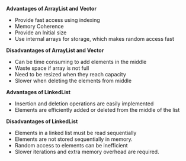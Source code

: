 **Advantages of ArrayList and Vector**

* Provide fast access using indexing
* Memory Coherence
* Provide an Initial size 
* Use internal arrays for storage, which makes random access fast

**Disadvantages of ArrayList and Vector**
* Can be time consuming to add elements in the middle
* Waste space if array is not full
* Need to be resized when they reach capacity
* Slower when deleting the elements from middle

**Advantages of LinkedList**
* Insertion and deletion operations are easily implemented
* Elements are efficiently added or deleted from the middle of the list

**Disadvantages of LinkedList**
* Elements in a linked list must be read sequentially
* Elements are not stored sequentially in memory.
* Random access to elements can be inefficient
* Slower iterations and extra memory overhead are required.

